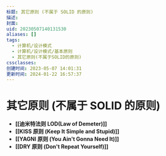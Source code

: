```yaml
---
标题: 其它原则 (不属于 SOLID 的原则)
描述: 
封面: 
uid: 20230507140131530
aliases: []
tags:
  - 计算机/设计模式
  - 计算机/设计模式/基本原则
  - 其它原则(不属于SOLID的原则)
cssclasses: 
创建时间: 2023-05-07 14:01:31
更新时间: 2024-01-22 16:57:37
---
```


# 其它原则 (不属于 SOLID 的原则)

- **[[迪米特法则 LOD(Law of Demeter)]]**
- **[[KISS 原则 (Keep It Simple and Stupid)]]**
- **[[YAGNI 原则 (You Ain't Gonna Need It)]]**
- **[[DRY 原则 (Don't Repeat Yourself)]]**
